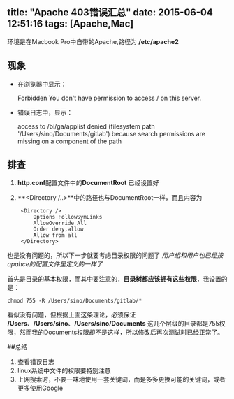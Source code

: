 title: "Apache 403错误汇总"
date: 2015-06-04 12:51:16
tags: [Apache,Mac]
---

环境是在Macbook Pro中自带的Apache,路径为 **/etc/apache2**

## 现象

- 在浏览器中显示：

	Forbidden You don't have permission to access / on this server.
<!-- more -->
- 错误日志中，显示：

	access to /bi/ga/applist denied (filesystem path '/Users/sino/Documents/gitlab') because search permissions are missing on a component of the path

## 排查

1. **http.conf**配置文件中的**DocumentRoot** 已经设置好

2. **<Directory /..>**中的路径也与DocumentRoot一样，而且内容为

		<Directory />
			Options FollowSymLinks
			AllowOverride All
			Order deny,allow
			Allow from all
		</Directory>

也是没有问题的，所以下一步就要考虑目录权限的问题了
*用户组和用户也已经按apahce的配置文件里定义的一样了*

首先是目录的基本权限，而其中要注意的，**目录树都应该拥有这些权限**，我设置的是：

	chmod 755 -R /Users/sino/Documents/gitlab/*

看似没有问题，但根据上面这条理论，必须保证 **/Users**、**/Users/sino**、**/Users/sino/Documents** 这几个层级的目录都是755权限，然而我的Documents权限却不是这样，所以修改后再次测试时已经正常了。

##总结

1. 查看错误日志
2. linux系统中文件的权限要特别注意
3. 上网搜索时，不要一味地使用一套关键词，而是多多更换可能的关键词，或者更多使用Google